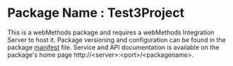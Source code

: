 # Package Name : Test3Project
This is a webMethods package and requires a webMethods Integration Server to host it. Package versioning and configuration can be found in the package [manifest](./Test3Project/manifest.v3) file. Service and API documentation is available on the package's home page http://&lt;server&gt;:&lt;port&gt;/&lt;packagename>.